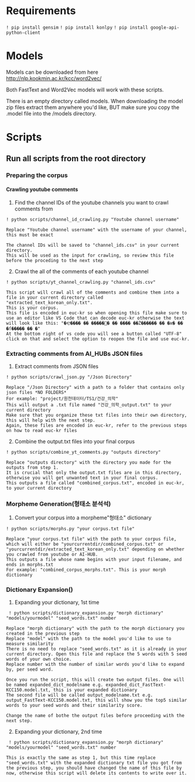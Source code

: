 # Requirements

``` ! pip install gensim ```
``` ! pip install konlpy ```
``` ! pip install google-api-python-client ```

# Models

Models can be downloaded from here http://nlp.kookmin.ac.kr/kcc/word2vec/

Both FastText and Word2Vec models will work with these scripts.

There is an empty directory called models. When downloading the model zip files extract them anywhere you'd like, 
BUT make sure you copy the .model file into the /models directory.

# Scripts

## Run all scripts from the root directory

### Preparing the corpus

#### Crawling youtube comments

1. Find the channel IDs of the youtube channels you want to crawl comments from

``` ! python scripts/channel_id_crawling.py "Youtube channel username" ```

    Replace "Youtube channel username" with the username of your channel, this must be exact

    The channel IDs will be saved to "channel_ids.csv" in your current directory. 
    This will be used as the input for crawling, so review this file before the proceding to the next step

2. Crawl the all of the comments of each youtube channel

``` ! python scripts/yt_channel_crawling.py "channel_ids.csv" ``` 

    This script will crawl all of the comments and combine them into a file in your current directory called "extracted_text_korean_only.txt". 
    This is your corpus. 
    This file is encoded in euc-kr so when opening this file make sure to use an editor like VS Code that can decode euc-kr otherwise the text will look like this: "�Ҿ���� �� �����԰� �ִ� ���� ��Ż������ �� �ϰ� �ִ� �ſ����� �� �"
    At the bottom right of vs code you will see a button called "UTF-8" click on that and select the option to reopen the file and use euc-kr.

### Extracting comments from AI_HUBs JSON files

1. Extract comments from JSON files

``` ! python scripts/crawl_json.py "/Json Directory" ```

    Replace "/Json Directory" with a path to a folder that contains only json files *NO FOLDERS*
    For example: "project/원천데이터/TS1/건강_의학"
    This will output a .txt file named "건강_의학_output.txt" to your current directory
    Make sure that you organize these txt files into their own directory, this will help with the next step. 
    Again, these files are encoded in euc-kr, refer to the previous steps on how to read euc-kr files

2. Combine the output.txt files into your final corpus

``` ! python scripts/combine_yt_comments.py "outputs directory" ```

    Replace "outputs directory" with the directory you made for the outputs from step 1. 
    It is crucial that only the output.txt files are in this directory, otherwise you will get unwanted text in your final corpus.
    This outputs a file called "combined_corpus.txt", encoded in euc-kr, to your current directory

### Morpheme Generation(형태소 분석석)

1. Convert your corpus into a morpheme"형태소" dictionary

``` ! python scripts/morphs.py "your corpus.txt file" ```

    Replace "your corpus.txt file" with the path to your corpus file, which will either be "yourcurrentdir/combined_corpus.txt" or "yourcurrentdir/extracted_text_korean_only.txt" depending on whether you crawled from youtube or AI-HUB.
    This outputs a file whose name begins with your input filename, and ends in morphs.txt
    For example: "combined_corpus_morphs.txt". This is your morph dictionary

###  Dictionary Expansion()

1. Expanding your dictionary, 1st time

``` ! python scripts/dictionary_expansion.py "morph dictionary" "models/yourmodel" "seed_words.txt" number```

    Replace "morph dictionary" with the path to the morph dictionary you created in the previous step
    Replace "model" with the path to the model you'd like to use to measure similarity
    There is no need to replace "seed_words.txt" as it is already in your current directory. Open this file and replace the 5 words with 5 seed words of your own choice.
    Replace number with the number of similar words you'd like to expand by, per seed word.

    Once you run the script, this will create two output files. One will be named expanded_dict_modelname e.g. expanded_dict_FastText-KCC150.model.txt, this is your expanded dictionary
    The second file will be called output_modelname.txt e.g. output_FastText-KCC150.model.txt, this will show you the top5 similar words to your seed words and their similarity score.

    Change the name of bothe the output files before proceeding with the next step.

2. Expanding your dictionary, 2nd time

``` ! python scripts/dictionary_expansion.py "morph dictionary" "models/yourmodel" "seed_words.txt" number```

    This is exactly the same as step 1, but this time replace "seed_words.txt" with the expanded dictionary txt file you got from the previous step, you should have changed the name of this file by now, otherwise this script will delete its contents to write over it.





